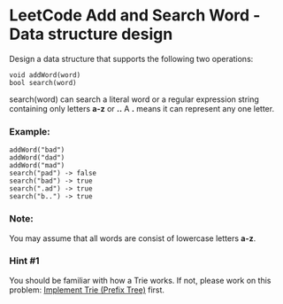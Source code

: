 # LeetCode Add and Search Word - Data structure design

Design a data structure that supports the following two operations:
```
void addWord(word)
bool search(word)
```

search(word) can search a literal word or a regular expression string containing only letters **a-z** or **..** A **.** means it can represent any one letter.

### Example:
```
addWord("bad")
addWord("dad")
addWord("mad")
search("pad") -> false
search("bad") -> true
search(".ad") -> true
search("b..") -> true
```

### Note:
You may assume that all words are consist of lowercase letters **a-z**.

### Hint #1  
You should be familiar with how a Trie works. If not, please work on this problem: [Implement Trie (Prefix Tree)](https://leetcode.com/problems/implement-trie-prefix-tree/) first.